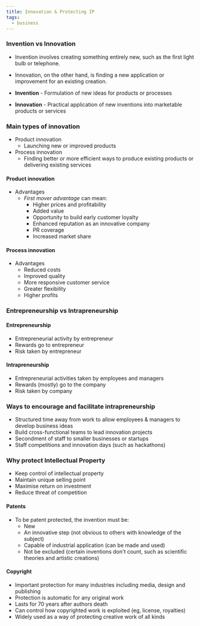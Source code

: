 ```yaml
---
title: Innovation & Protecting IP
tags:
  - business
---
```

### Invention vs Innovation

- Invention involves creating something entirely new, such as the first light bulb or telephone. 
- Innovation, on the other hand, is finding a new application or improvement for an existing creation.

- **Invention** - Formulation of new ideas for products or processes
- **Innovation** - Practical application of new inventions into marketable products or services


### Main types of innovation

- Product innovation
	- Launching new or improved products 
- Process innovation
	- Finding better or more efficient ways to produce existing products or delivering existing services

#### Product innovation 

- Advantages
	- *First mover advantage* can mean:
		- Higher prices and profitability
		- Added value
		- Opportunity to build early customer loyalty
		- Enhanced reputation as an innovative company
		- PR coverage
		- Increased market share

#### Process innovation

- Advantages
	- Reduced costs
	- Improved quality
	- More responsive customer service
	- Greater flexibility
	- Higher profits

### Entrepreneurship vs Intrapreneurship

#### Entrepreneurship

- Entrepreneurial activity by entrepreneur
- Rewards go to entrepreneur
- Risk taken by entrepreneur

#### Intrapreneurship

- Entrepreneurial activities taken by employees and managers
- Rewards (mostly) go to the company
- Risk taken by company

### Ways to encourage and facilitate intrapreneurship

- Structured time away from work to allow employees & managers to develop business ideas
- Build cross-functional teams to lead innovation projects
- Secondment of staff to smaller businesses or startups
- Staff competitions and innovation days (such as hackathons)

### Why protect Intellectual Property

- Keep control of intellectual property
- Maintain unique selling point
- Maximise return on investment
- Reduce threat of competition

#### Patents

- To be patent protected, the invention must be:
	- New
	- An innovative step (not obvious to others with knowledge of the subject)
	- Capable of industrial application (can be made and used)
	- Not be excluded (certain inventions don't count, such as scientific theories and artistic creations)

#### Copyright

- Important protection for many industries including media, design and publishing
- Protection is automatic for any original work
- Lasts for 70 years after authors death
- Can control how copyrighted work is exploited (eg, license, royalties)
- Widely used as a way of protecting creative work of all kinds


